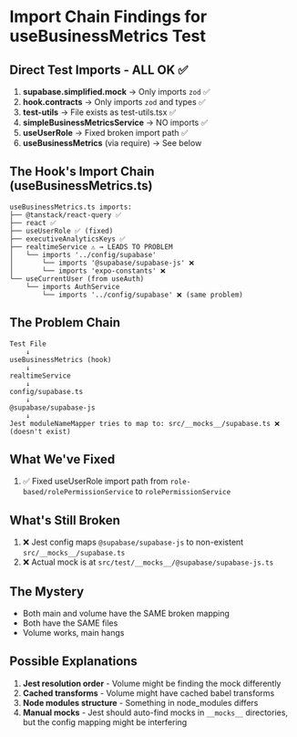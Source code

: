# Import Chain Findings for useBusinessMetrics Test

## Direct Test Imports - ALL OK ✅
1. **supabase.simplified.mock** → Only imports `zod` ✅
2. **hook.contracts** → Only imports `zod` and types ✅  
3. **test-utils** → File exists as test-utils.tsx ✅
4. **simpleBusinessMetricsService** → NO imports ✅
5. **useUserRole** → Fixed broken import path ✅
6. **useBusinessMetrics** (via require) → See below

## The Hook's Import Chain (useBusinessMetrics.ts)
```
useBusinessMetrics.ts imports:
├── @tanstack/react-query ✅
├── react ✅
├── useUserRole ✅ (fixed)
├── executiveAnalyticsKeys ✅
├── realtimeService ⚠️ → LEADS TO PROBLEM
│   └── imports '../config/supabase'
│       └── imports '@supabase/supabase-js' ❌
│       └── imports 'expo-constants' ❌
└── useCurrentUser (from useAuth)
    └── imports AuthService
        └── imports '../config/supabase' ❌ (same problem)
```

## The Problem Chain
```
Test File
    ↓
useBusinessMetrics (hook)
    ↓
realtimeService
    ↓
config/supabase.ts
    ↓
@supabase/supabase-js
    ↓
Jest moduleNameMapper tries to map to: src/__mocks__/supabase.ts ❌ (doesn't exist)
```

## What We've Fixed
1. ✅ Fixed useUserRole import path from `role-based/rolePermissionService` to `rolePermissionService`

## What's Still Broken
1. ❌ Jest config maps `@supabase/supabase-js` to non-existent `src/__mocks__/supabase.ts`
2. ❌ Actual mock is at `src/test/__mocks__/@supabase/supabase-js.ts`

## The Mystery
- Both main and volume have the SAME broken mapping
- Both have the SAME files  
- Volume works, main hangs

## Possible Explanations
1. **Jest resolution order** - Volume might be finding the mock differently
2. **Cached transforms** - Volume might have cached babel transforms
3. **Node modules structure** - Something in node_modules differs
4. **Manual mocks** - Jest should auto-find mocks in `__mocks__` directories, but the config mapping might be interfering